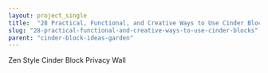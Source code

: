```yaml
---
layout: project_single
title:  "28 Practical, Functional, and Creative Ways to Use Cinder Blocks"
slug: "28-practical-functional-and-creative-ways-to-use-cinder-blocks"
parent: "cinder-block-ideas-garden"
---
```

Zen Style Cinder Block Privacy Wall